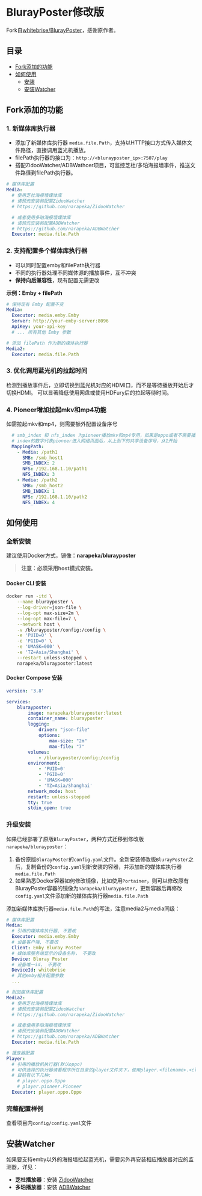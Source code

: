 # BlurayPoster修改版

Fork自[whitebrise/BlurayPoster](https://github.com/whitebrise/BlurayPoster)，感谢原作者。

## 目录

- [Fork添加的功能](#fork添加的功能)
- [如何使用](#如何使用)
  - [安装](#安装)
  - [安装Watcher](#安装watcher)

## Fork添加的功能

### 1. 新媒体库执行器 

- 添加了新媒体库执行器 `media.file.Path`，支持以HTTP接口方式传入媒体文件路径，直接调用蓝光机播放。
- filePath执行器的接口为：`http://<blurayposter_ip>:7507/play`
- 搭配ZidooWatcher/ADBWathcer项目，可监控芝杜/多珀海报墙事件，推送文件路径到filePath执行器。

```yaml
# 媒体库配置
Media:
  # 使用芝杜海报墙媒体库
  # 请预先安装和配置ZidooWatcher
  # https://github.com/narapeka/ZidooWatcher

  # 或者使用多珀海报墙媒体库
  # 请预先安装和配置ADBWatcher
  # https://github.com/narapeka/ADBWatcher
  Executor: media.file.Path
```

### 2. 支持配置多个媒体库执行器

- 可以同时配置emby和filePath执行器
- 不同的执行器处理不同媒体源的播放事件，互不冲突
- **保持向后兼容性**，现有配置无需更改

**示例：Emby + filePath**

```yaml
# 保持现有 Emby 配置不变
Media:
  Executor: media.emby.Emby
  Server: http://your-emby-server:8096
  ApiKey: your-api-key
  # ... 所有其他 Emby 参数

# 添加 filePath 作为新的媒体执行器
Media2:
  Executor: media.file.Path
```

### 3. 优化调用蓝光机的拉起时间

检测到播放事件后，立即切换到蓝光机对应的HDMI口，而不是等待播放开始后才切换HDMI。
可以显著降低使用网盘或使用HDFury后的拉起等待时间。

### 4. Pioneer增加拉起mkv和mp4功能

如需拉起mkv和mp4，则需要额外配置设备序号

```yaml
  # smb_index 和 nfs_index 为pioneer播放mkv和mp4专用，如果是oppo或者不需要播放mkv和mp4，则无需配置
  # index的数字代表pioneer进入网络页面后，从上到下的共享设备序号，从1开始
  MappingPath:
    - Media: /path1
      SMB: /smb_host1
      SMB_INDEX: 2
      NFS: /192.168.1.10/path1
      NFS_INDEX: 3
    - Media: /path2
      SMB: /smb_host2
      SMB_INDEX: 1
      NFS: /192.168.1.10/path2
      NFS_INDEX: 4
```

## 如何使用

### 全新安装

建议使用Docker方式，镜像：**narapeka/blurayposter**

> **注意：必须采用host模式安装。**

#### Docker CLI 安装

```bash
docker run -itd \
    --name blurayposter \
    --log-driver=json-file \
    --log-opt max-size=2m \
    --log-opt max-file=7 \
    --network host \
    -v /blurayposter/config:/config \
    -e 'PUID=0' \
    -e 'PGID=0' \
    -e 'UMASK=000' \
    -e 'TZ=Asia/Shanghai' \
    --restart unless-stopped \
    narapeka/blurayposter:latest
```

#### Docker Compose 安装

```yaml
version: '3.8'

services:
    blurayposter:
        image: narapeka/blurayposter:latest
        container_name: blurayposter
        logging:
            driver: "json-file"
            options:
                max-size: "2m"
                max-file: "7"
        volumes:
            - /blurayposter/config:/config
        environment:
            - 'PUID=0'
            - 'PGID=0'
            - 'UMASK=000'
            - 'TZ=Asia/Shanghai'
        network_mode: host
        restart: unless-stopped
        tty: true
        stdin_open: true
```

### 升级安装

如果已经部署了原版`BlurayPoster`，两种方式迁移到修改版`narapeka/blurayposter`：
1. 备份原版`BlurayPoster`的`config.yaml`文件。全新安装修改版`BlurayPoster`之后，复制备份的`config.yaml`到新安装的容器，并添加新的媒体库执行器`media.file.Path`
2. 如果熟悉Docker容器如何修改镜像，比如使用`Portainer`，则可以修改原有BlurayPoster容器的镜像为`narapeka/blurayposter`，更新容器后再修改`config.yaml`文件添加新的媒体库执行器`media.file.Path`

添加新媒体库执行器`media.file.Path`的写法，注意media2与media同级：

```yaml
# 媒体库配置
Media:
  # 引用的媒体库执行器, 不要改
  Executor: media.emby.Emby
  # 设备客户端, 不要改
  Client: Emby Bluray Poster
  # 媒体库服务端显示的设备名称， 不要改
  Device: Bluray Poster
  # 设备唯一id， 不要改
  DeviceId: whitebrise
  # 其他emby相关配置参数
  ...

# 附加媒体库配置
Media2:
  # 使用芝杜海报墙媒体库
  # 请预先安装和配置ZidooWatcher
  # https://github.com/narapeka/ZidooWatcher

  # 或者使用多珀海报墙媒体库
  # 请预先安装和配置ADBWatcher
  # https://github.com/narapeka/ADBWatcher
  Executor: media.file.Path

# 播放器配置
Player:
  # 引用的播放机执行器(默认oppo)
  # 可供选择的执行器请看程序所在目录的player文件夹下，使用player.<filename>.<classname>来命名
  # 目前有以下几种:
    # player.oppo.Oppo
    # player.pioneer.Pioneer
  Executor: player.oppo.Oppo
```

### 完整配置样例

查看项目内`config/config.yaml`文件

## 安装Watcher

如果要支持emby以外的海报墙拉起蓝光机，需要另外再安装相应播放器对应的监测器，详见：

- **芝杜播放器**：安装 [ZidooWatcher](https://github.com/narapeka/ZidooWatcher)
- **多珀播放器**：安装 [ADBWatcher](https://github.com/narapeka/ADBWatcher)


